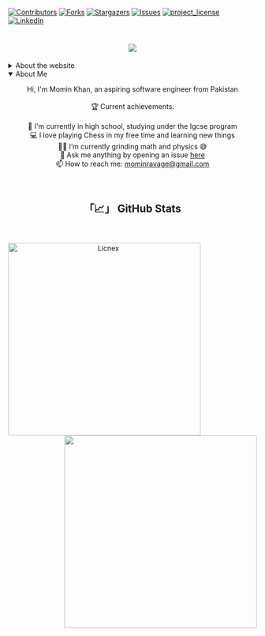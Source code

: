 [![Contributors][contributors-shield]][contributors-url]
[![Forks][forks-shield]][forks-url]
[![Stargazers][stars-shield]][stars-url]
[![Issues][issues-shield]][issues-url]
[![project_license][license-shield]][license-url]
[![LinkedIn][linkedin-shield]][linkedin-url]
<h1 align="center">
  <a href="https://git.io/typing-svg">
    <img src="https://readme-typing-svg.herokuapp.com/?lines=Hello,+there!+👋;This+is+Momin+Khan....;Nice+to+meet+you!&center=true&size=30">
  </a>
</h1>

<details>
    <summary>About the website</summary>
  <p align="center">
    A dynamic portfolio site
    <br />
    <a href="https://github.com/Licnex/Licnex"><strong>Explore the docs »</strong></a>
    <br />
    <br />
    <a href="https://github.com/Licnex/Licnex">View Demo</a>
    ·
    <a href="https://github.com/Licnex/Licnex/issues/new?labels=bug&template=bug-report---.md">Report Bug</a>
    ·
    <a href="https://github.com/Licnex/Licnex/issues/new?labels=enhancement&template=feature-request---.md">Request Feature</a>
  </p>
</div>

<!-- ABOUT THE PROJECT -->

## About The Project

A Portfolio <a href="https://licnex.vercel.app">Website</a> I spent a really long time editing, so I hope you'll like it ^^. btw the website has some fake info as I dont have much to write on.

<p align="right">(<a href="#readme-top">back to top</a>)</p>

## Built With

- Next Js
- React
- Once Ui
- Magic Portfolio
- Figma
- Vscode
- Pain

<!-- LICENSE -->

## License

Distributed under the Creative Commons. See `LICENSE.txt` for more information.

<p align="right">(<a href="#readme-top">back to top</a>)</p>

<!-- CONTACT -->

## Contact

Your Name - [@@LicnexKhan](https://twitter.com/@LicnexKhan) - mominravage@gmail.com

Project Link: [https://github.com/Licnex/Licnex](https://github.com/Licnex/Licnex)

<p align="right">(<a href="#readme-top">back to top</a>)</p>

</details>

<!-- ABOUT ME -->
<details open>

  <summary>About Me</summary>

<p align="center">
        Hi, I'm Momin Khan, an aspiring software engineer from Pakistan
        <br>
        <br>
        🏆 Current achievements:
        <br>
        <br>
        🏫 I'm currently in high school, studying under the Igcse program
        <br>
        💻 I love playing Chess in my free time and learning new things
        <br>
        👨‍💻 I’m currently grinding math and physics 😅
        <br>
        💬 Ask me anything by opening an issue <a href="https://github.com/Licnex/Licnex/issues" title="Issue">here</a>
        <br>
        📫 How to reach me: <a href="mailto: mominravage@gmail.com">mominravage@gmail.com</a>
        </p>
    <br>

<h2 align="center">「📈」 GitHub Stats </h2>
    <br>
        <p align=center>
        <div align=center>
            <a href="https://github.com/denvercoder1/github-readme-streak-stats" title="Go to Source">
            <img align="left" width=390 src="[![GitHub Streak](https://github-readme-streak-stats.herokuapp.com?user=Licnex&theme=react&hide_border=true&border_radius=5)](https://git.io/streak-stats)" alt="Licnex" />
            </a>
            <a href="https://github.com/anuraghazra/github-readme-stats" title="Go to Source">
            <img align="right" width=390 src="https://github-readme-stats.vercel.app/api?username=Licnex&show_icons=true&theme=react&border_color=61dafb&hide_border=true" />
            </a>
        </div>
        <br><br><br><br><br><br><br><br>
        </p>
    </details>

<!-- MARKDOWN LINKS -->

[contributors-shield]: https://img.shields.io/github/contributors/Licnex/Licnex.svg?style=for-the-badge
[contributors-url]: https://github.com/Licnex/Licnex/graphs/contributors
[forks-shield]: https://img.shields.io/github/forks/Licnex/Licnex.svg?style=for-the-badge
[forks-url]: https://github.com/Licnex/Licnex/network/members
[stars-shield]: https://img.shields.io/github/stars/Licnex/Licnex.svg?style=for-the-badge
[stars-url]: https://github.com/Licnex/Licnex/stargazers
[issues-shield]: https://img.shields.io/github/issues/Licnex/Licnex.svg?style=for-the-badge
[issues-url]: https://github.com/Licnex/Licnex/issues
[license-shield]: https://img.shields.io/github/license/Licnex/Licnex.svg?style=for-the-badge
[license-url]: https://github.com/Licnex/Licnex/blob/master/LICENSE.txt
[linkedin-shield]: https://img.shields.io/badge/-LinkedIn-black.svg?style=for-the-badge&logo=linkedin&colorB=555
[linkedin-url]: https://linkedin.com/in/linkedin_username
[product-screenshot]: images/screenshot.png
[Next.js]: https://img.shields.io/badge/next.js-000000?style=for-the-badge&logo=nextdotjs&logoColor=white
[Next-url]: https://nextjs.org/
[React.js]: https://img.shields.io/badge/React-20232A?style=for-the-badge&logo=react&logoColor=61DAFB
[React-url]: https://reactjs.org/
[Vue.js]: https://img.shields.io/badge/Vue.js-35495E?style=for-the-badge&logo=vuedotjs&logoColor=4FC08D
[Vue-url]: https://vuejs.org/
[Angular.io]: https://img.shields.io/badge/Angular-DD0031?style=for-the-badge&logo=angular&logoColor=white
[Angular-url]: https://angular.io/
[Svelte.dev]: https://img.shields.io/badge/Svelte-4A4A55?style=for-the-badge&logo=svelte&logoColor=FF3E00
[Svelte-url]: https://svelte.dev/
[Laravel.com]: https://img.shields.io/badge/Laravel-FF2D20?style=for-the-badge&logo=laravel&logoColor=white
[Laravel-url]: https://laravel.com
[Bootstrap.com]: https://img.shields.io/badge/Bootstrap-563D7C?style=for-the-badge&logo=bootstrap&logoColor=white
[Bootstrap-url]: https://getbootstrap.com
[JQuery.com]: https://img.shields.io/badge/jQuery-0769AD?style=for-the-badge&logo=jquery&logoColor=white
[JQuery-url]: https://jquery.com
